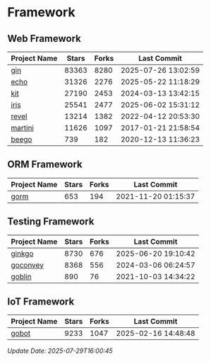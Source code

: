 # Framework

## Web Framework
| Project Name | Stars | Forks | Last Commit |
| ------------ | ----- | ----- | ----------- |
| [gin](https://github.com/gin-gonic/gin) | 83363 | 8280 | 2025-07-26 13:02:59 |
| [echo](https://github.com/labstack/echo) | 31326 | 2276 | 2025-05-22 11:18:29 |
| [kit](https://github.com/go-kit/kit) | 27190 | 2453 | 2024-03-13 13:42:15 |
| [iris](https://github.com/kataras/iris) | 25541 | 2477 | 2025-06-02 15:31:12 |
| [revel](https://github.com/revel/revel) | 13214 | 1382 | 2022-04-12 20:53:30 |
| [martini](https://github.com/go-martini/martini) | 11626 | 1097 | 2017-01-21 21:58:54 |
| [beego](https://github.com/astaxie/beego) | 739 | 182 | 2020-12-13 11:36:23 |

## ORM Framework
| Project Name | Stars | Forks | Last Commit |
| ------------ | ----- | ----- | ----------- |
| [gorm](https://github.com/jinzhu/gorm) | 653 | 194 | 2021-11-20 01:15:37 |

## Testing Framework
| Project Name | Stars | Forks | Last Commit |
| ------------ | ----- | ----- | ----------- |
| [ginkgo](https://github.com/onsi/ginkgo) | 8730 | 676 | 2025-06-20 19:10:42 |
| [goconvey](https://github.com/smartystreets/goconvey) | 8368 | 556 | 2024-03-06 06:24:57 |
| [goblin](https://github.com/franela/goblin) | 890 | 76 | 2021-10-03 14:34:22 |

## IoT Framework
| Project Name | Stars | Forks | Last Commit |
| ------------ | ----- | ----- | ----------- |
| [gobot](https://github.com/hybridgroup/gobot) | 9233 | 1047 | 2025-02-16 14:48:48 |

*Update Date: 2025-07-29T16:00:45*